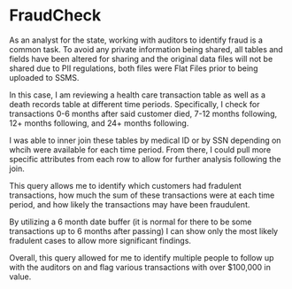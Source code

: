 # FraudCheck
As an analyst for the state, working with auditors to identify fraud is a common task.
To avoid any private information being shared, all tables and fields have been altered for sharing 
and the original data files will not be shared due to PII regulations, both files were Flat Files
prior to being uploaded to SSMS.

In this case, I am reviewing a health care transaction table as well as a death records table
at different time periods. Specifically, I check for transactions 0-6 months after said customer 
died, 7-12 months following, 12+ months following, and 24+ months following.

I was able to inner join these tables by medical ID or by SSN depending on whcih were available for each time period.
From there, I could pull more specific attributes from each row to allow for further analysis following the 
join. 

This query allows me to identify which customers had fradulent transactions, how much the sum 
of these transactions were at each time period, and how likely the transactions may have been fraudulent.

By utilizing a 6 month date buffer (it is normal for there to be some transactions up to 6 months after 
passing) I can show only the most likely fradulent cases to allow more significant findings.

Overall, this query allowed for me to identify multiple people to follow up with the auditors on and 
flag various transactions with over $100,000 in value.
